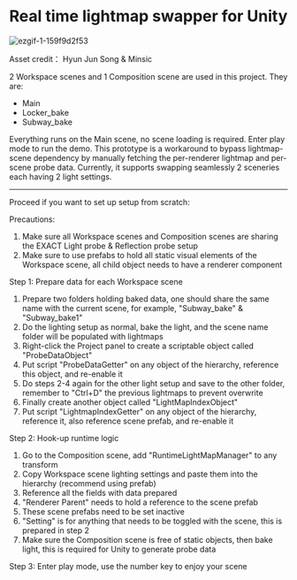 # Real time lightmap swapper for Unity

![ezgif-1-159f9d2f53](https://github.com/user-attachments/assets/b1ac02ce-d308-4fcb-b7ec-15a2d5f8cfe3)

Asset credit： Hyun Jun Song & Minsic 

2 Workspace scenes and 1 Composition scene are used in this project. They are:
- Main
- Locker_bake
- Subway_bake

Everything runs on the Main scene, no scene loading is required. Enter play mode to run the demo.
This prototype is a workaround to bypass lightmap-scene dependency by manually fetching the per-renderer lightmap and per-scene probe data.
Currently, it supports swapping seamlessly 2 sceneries each having 2 light settings.

---
Proceed if you want to set up  setup from scratch: 

Precautions:
1. Make sure all Workspace scenes and Composition scenes are sharing the EXACT Light probe & Reflection probe setup
2. Make sure to use prefabs to hold all static visual elements of the Workspace scene, all child object needs to have a renderer component


Step 1: Prepare data for each Workspace scene
1. Prepare two folders holding baked data, one should share the same name with the current scene, for example, "Subway_bake" & "Subway_bake1"
2. Do the lighting setup as normal, bake the light, and the scene name folder will be populated with lightmaps
3. Right-click the Project panel to create a scriptable object called "ProbeDataObject"
4. Put script "ProbeDataGetter" on any object of the hierarchy, reference this object, and re-enable it
5. Do steps 2-4 again for the other light setup and save to the other folder, remember to "Ctrl+D" the previous lightmaps to prevent overwrite
7. Finally create another object called "LightMapIndexObject"
8. Put script "LightmapIndexGetter" on any object of the hierarchy, reference it, also reference scene prefab, and re-enable it


Step 2: Hook-up runtime logic
1. Go to the Composition scene, add "RuntimeLightMapManager" to any transform
2. Copy Workspace scene lighting settings and paste them into the hierarchy (recommend using prefab)
3. Reference all the fields with data prepared
4. "Renderer Parent" needs to hold a reference to the scene prefab
5. These scene prefabs need to be set inactive
6. "Setting" is for anything that needs to be toggled with the scene, this is prepared in step 2
8. Make sure the Composition scene is free of static objects, then bake light, this is required for Unity to generate probe data


Step 3: Enter play mode, use the number key to enjoy your scene
